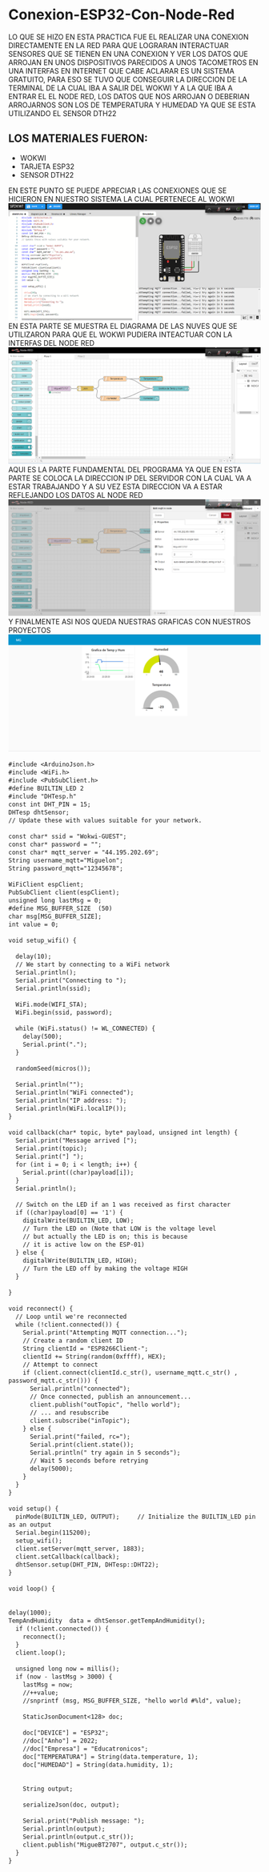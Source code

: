
# Conexion-ESP32-Con-Node-Red

 LO QUE SE HIZO EN ESTA PRACTICA FUE EL REALIZAR UNA CONEXION DIRECTAMENTE EN LA RED PARA QUE LOGRARAN INTERACTUAR SENSORES QUE SE TIENEN EN UNA CONEXION Y VER LOS DATOS QUE ARROJAN EN UNOS DISPOSITIVOS PARECIDOS A UNOS TACOMETROS EN UNA INTERFAS EN INTERNET QUE CABE ACLARAR ES UN SISTEMA GRATUITO, PARA ESO SE TUVO QUE CONSEGUIR LA DIRECCION DE LA TERMINAL DE LA CUAL IBA A SALIR DEL WOKWI Y A LA QUE IBA A ENTRAR EL EL NODE RED, LOS DATOS QUE NOS ARROJAN O DEBERIAN ARROJARNOS SON LOS DE TEMPERATURA Y HUMEDAD YA QUE SE ESTA UTILIZANDO EL SENSOR DTH22
 
## LOS MATERIALES FUERON:

- WOKWI
- TARJETA ESP32
- SENSOR DTH22

EN ESTE PUNTO SE PUEDE APRECIAR LAS CONEXIONES QUE SE HICIERON EN NUESTRO SISTEMA LA CUAL PERTENECE AL WOKWI
![](https://github.com/Miguebt2707/Conexion-ESP32-Con-Node-Red/blob/main/conexiones1.png?raw=true)
EN ESTA PARTE SE MUESTRA EL DIAGRAMA DE LAS NUVES QUE SE UTILIZARON PARA QUE EL WOKWI PUDIERA INTEACTUAR CON LA INTERFAS DEL NODE RED 
![](https://github.com/Miguebt2707/Conexion-ESP32-Con-Node-Red/blob/main/node-red.png?raw=true)
AQUI ES LA PARTE FUNDAMENTAL DEL PROGRAMA YA QUE EN ESTA PARTE SE COLOCA LA DIRECCION IP DEL SERVIDOR CON LA CUAL VA A ESTAR TRABAJANDO Y A SU VEZ ESTA DIRECCION VA A ESTAR REFLEJANDO LOS DATOS AL NODE RED  
![](https://github.com/Miguebt2707/Conexion-ESP32-Con-Node-Red/blob/main/miguebt1.png?raw=true)
Y FINALMENTE ASI NOS QUEDA NUESTRAS GRAFICAS CON NUESTROS PROYECTOS
![](https://github.com/Miguebt2707/Conexion-ESP32-Con-Node-Red/blob/main/graficasYtacometros.png?raw=true)


```
#include <ArduinoJson.h>
#include <WiFi.h>
#include <PubSubClient.h>
#define BUILTIN_LED 2
#include "DHTesp.h"
const int DHT_PIN = 15;
DHTesp dhtSensor;
// Update these with values suitable for your network.

const char* ssid = "Wokwi-GUEST";
const char* password = "";
const char* mqtt_server = "44.195.202.69";
String username_mqtt="Miguelon";
String password_mqtt="12345678";

WiFiClient espClient;
PubSubClient client(espClient);
unsigned long lastMsg = 0;
#define MSG_BUFFER_SIZE  (50)
char msg[MSG_BUFFER_SIZE];
int value = 0;

void setup_wifi() {

  delay(10);
  // We start by connecting to a WiFi network
  Serial.println();
  Serial.print("Connecting to ");
  Serial.println(ssid);

  WiFi.mode(WIFI_STA);
  WiFi.begin(ssid, password);

  while (WiFi.status() != WL_CONNECTED) {
    delay(500);
    Serial.print(".");
  }

  randomSeed(micros());

  Serial.println("");
  Serial.println("WiFi connected");
  Serial.println("IP address: ");
  Serial.println(WiFi.localIP());
}

void callback(char* topic, byte* payload, unsigned int length) {
  Serial.print("Message arrived [");
  Serial.print(topic);
  Serial.print("] ");
  for (int i = 0; i < length; i++) {
    Serial.print((char)payload[i]);
  }
  Serial.println();

  // Switch on the LED if an 1 was received as first character
  if ((char)payload[0] == '1') {
    digitalWrite(BUILTIN_LED, LOW);   
    // Turn the LED on (Note that LOW is the voltage level
    // but actually the LED is on; this is because
    // it is active low on the ESP-01)
  } else {
    digitalWrite(BUILTIN_LED, HIGH);  
    // Turn the LED off by making the voltage HIGH
  }

}

void reconnect() {
  // Loop until we're reconnected
  while (!client.connected()) {
    Serial.print("Attempting MQTT connection...");
    // Create a random client ID
    String clientId = "ESP8266Client-";
    clientId += String(random(0xffff), HEX);
    // Attempt to connect
    if (client.connect(clientId.c_str(), username_mqtt.c_str() , password_mqtt.c_str())) {
      Serial.println("connected");
      // Once connected, publish an announcement...
      client.publish("outTopic", "hello world");
      // ... and resubscribe
      client.subscribe("inTopic");
    } else {
      Serial.print("failed, rc=");
      Serial.print(client.state());
      Serial.println(" try again in 5 seconds");
      // Wait 5 seconds before retrying
      delay(5000);
    }
  }
}

void setup() {
  pinMode(BUILTIN_LED, OUTPUT);     // Initialize the BUILTIN_LED pin as an output
  Serial.begin(115200);
  setup_wifi();
  client.setServer(mqtt_server, 1883);
  client.setCallback(callback);
  dhtSensor.setup(DHT_PIN, DHTesp::DHT22);
}

void loop() {


delay(1000);
TempAndHumidity  data = dhtSensor.getTempAndHumidity();
  if (!client.connected()) {
    reconnect();
  }
  client.loop();

  unsigned long now = millis();
  if (now - lastMsg > 3000) {
    lastMsg = now;
    //++value;
    //snprintf (msg, MSG_BUFFER_SIZE, "hello world #%ld", value);

    StaticJsonDocument<128> doc;

    doc["DEVICE"] = "ESP32";
    //doc["Anho"] = 2022;
    //doc["Empresa"] = "Educatronicos";
    doc["TEMPERATURA"] = String(data.temperature, 1);
    doc["HUMEDAD"] = String(data.humidity, 1);
   

    String output;
    
    serializeJson(doc, output);

    Serial.print("Publish message: ");
    Serial.println(output);
    Serial.println(output.c_str());
    client.publish("MigueBT2707", output.c_str());
  }
}
```
